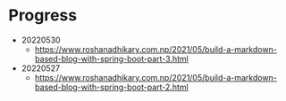 # Progress

- 20220530
    - https://www.roshanadhikary.com.np/2021/05/build-a-markdown-based-blog-with-spring-boot-part-3.html
- 20220527
	- https://www.roshanadhikary.com.np/2021/05/build-a-markdown-based-blog-with-spring-boot-part-2.html